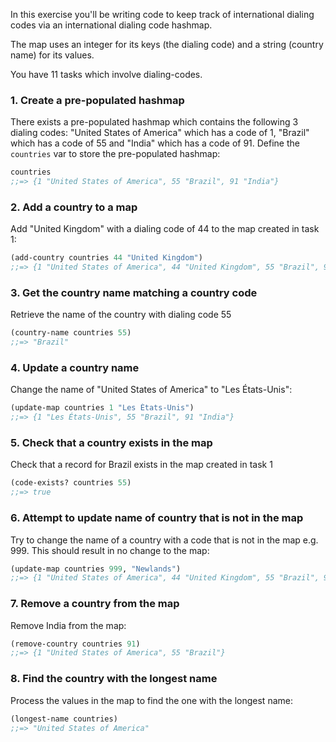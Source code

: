 In this exercise you'll be writing code to keep track of international dialing codes via an international dialing code hashmap.

The map uses an integer for its keys (the dialing code) and a string (country name) for its values.

You have 11 tasks which involve dialing-codes.

### 1. Create a pre-populated hashmap

There exists a pre-populated hashmap which contains the following 3 dialing codes: "United States of America" which has a code of 1, "Brazil" which has a code of 55 and "India" which has a code of 91. Define the `countries` var to store the pre-populated hashmap:

```clojure
countries
;;=> {1 "United States of America", 55 "Brazil", 91 "India"}
```

### 2. Add a country to a map

Add "United Kingdom" with a dialing code of 44 to the map created in task 1:

```clojure
(add-country countries 44 "United Kingdom")
;;=> {1 "United States of America", 44 "United Kingdom", 55 "Brazil", 91 "India"}
```

### 3. Get the country name matching a country code

Retrieve the name of the country with dialing code 55

```clojure
(country-name countries 55)
;;=> "Brazil"
```

### 4. Update a country name

Change the name of "United States of America" to "Les États-Unis":

```clojure
(update-map countries 1 "Les États-Unis")
;;=> {1 "Les États-Unis", 55 "Brazil", 91 "India"}
```

### 5. Check that a country exists in the map

Check that a record for Brazil exists in the map created in task 1

```clojure
(code-exists? countries 55)
;;=> true
```

### 6. Attempt to update name of country that is not in the map

Try to change the name of a country with a code that is not in the map e.g. 999. This should result in no change to the map:

```clojure
(update-map countries 999, "Newlands")
;;=> {1 "United States of America", 44 "United Kingdom", 55 "Brazil", 91 "India"}
```

### 7. Remove a country from the map

Remove India from the map:

```clojure
(remove-country countries 91)
;;=> {1 "United States of America", 55 "Brazil"}
```

### 8. Find the country with the longest name

Process the values in the map to find the one with the longest name:

```clojure
(longest-name countries)
;;=> "United States of America"
```

